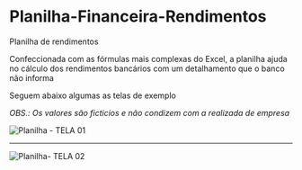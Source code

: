 # Planilha-Financeira-Rendimentos
Planilha de rendimentos 

Confeccionada com as fórmulas mais complexas do Excel, a planilha ajuda no cálculo dos rendimentos bancários com um detalhamento que o banco não informa

Seguem abaixo algumas as telas de exemplo

*OBS.: Os valores são ficticios e não condizem com a realizada de empresa*

![Planilha - TELA 01](https://user-images.githubusercontent.com/67910137/148361555-9831093b-cfd1-4d1a-aa74-bcad28410580.png)
_______________________________________________________________
![Planilha- TELA 02](https://user-images.githubusercontent.com/67910137/148361566-e40cc4a1-6688-4458-a3e9-b79b02a1f2dd.png)

